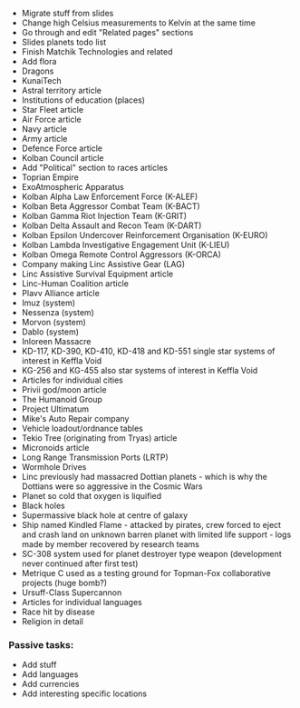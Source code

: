 - Migrate stuff from slides
- Change high Celsius measurements to Kelvin at the same time
- Go through and edit "Related pages" sections
- Slides planets todo list
- Finish Matchik Technologies and related
- Add flora
- Dragons
- KunaiTech
- Astral territory article
- Institutions of education (places)
- Star Fleet article
- Air Force article
- Navy article
- Army article
- Defence Force article
- Kolban Council article
- Add "Political" section to races articles
- Toprian Empire
- ExoAtmospheric Apparatus
- Kolban Alpha Law Enforcement Force (K-ALEF)
- Kolban Beta Aggressor Combat Team (K-BACT)
- Kolban Gamma Riot Injection Team (K-GRIT)
- Kolban Delta Assault and Recon Team (K-DART)
- Kolban Epsilon Undercover Reinforcement Organisation (K-EURO)
- Kolban Lambda Investigative Engagement Unit (K-LIEU)
- Kolban Omega Remote Control Aggressors (K-ORCA)
- Company making Linc Assistive Gear (LAG)
- Linc Assistive Survival Equipment article
- Linc-Human Coalition article
- Plavv Alliance article
- Imuz (system)
- Nessenza (system)
- Morvon (system)
- Dablo (system)
- Inloreen Massacre
- KD-117, KD-390, KD-410, KD-418 and KD-551 single star systems of interest in Keffla Void
- KG-256 and KG-455 also star systems of interest in Keffla Void
- Articles for individual cities
- Privii god/moon article
- The Humanoid Group
- Project Ultimatum
- Mike's Auto Repair company
- Vehicle loadout/ordnance tables
- Tekio Tree (originating from Tryas) article
- Micronoids article
- Long Range Transmission Ports (LRTP)
- Wormhole Drives
- Linc previously had massacred Dottian planets - which is why the Dottians were so aggressive in the Cosmic Wars
- Planet so cold that oxygen is liquified
- Black holes
- Supermassive black hole at centre of galaxy
- Ship named Kindled Flame - attacked by pirates, crew forced to eject and crash land on unknown barren planet with limited life support - logs made by member recovered by research teams
- SC-308 system used for planet destroyer type weapon (development never continued after first test)
- Metrique C used as a testing ground for Topman-Fox collaborative projects (huge bomb?)
- Ursuff-Class Supercannon
- Articles for individual languages
- Race hit by disease
- Religion in detail


### Passive tasks:

- Add stuff
- Add languages
- Add currencies
- Add interesting specific locations